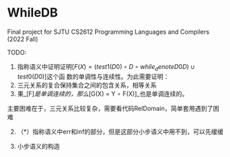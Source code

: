 # WhileDB
Final project for SJTU CS2612 Programming Languages and Compilers (2022 Fall) 



TODO:

1. 指称语义中证明证明$[F(X) = (test1(D0) ∘ D ∘ while_denote D0 D) ∪ test0(D0)]$这个函  数的单调性与连续性。为此需要证明：
  2. 三元关系的复合保持集合之间的包含关系，相等关系
  3. 果_[F]_是单调连续的，那么_[G(X) = Y ∘ F(X)]_也是单调连续的。

  主要困难在于，三元关系比较复杂，需要看代码RelDomain，简单套用遇到了困难

2. （*）指称语义中err和inf的部分，但是这部分小步语义中用不到，可以先缓缓

3. 小步语义的构造
